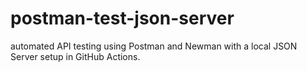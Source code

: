 # postman-test-json-server
automated API testing using Postman and Newman with a local JSON Server setup in GitHub Actions.
